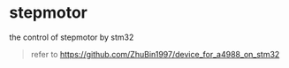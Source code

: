 # stepmotor
the control of stepmotor by stm32
> refer to https://github.com/ZhuBin1997/device_for_a4988_on_stm32
